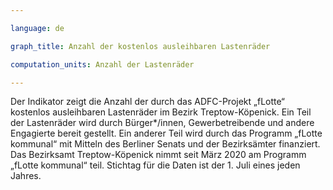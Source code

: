 ```yaml
---

language: de   

graph_title: Anzahl der kostenlos ausleihbaren Lastenräder

computation_units: Anzahl der Lastenräder

---
```


Der Indikator zeigt die Anzahl der durch das ADFC-Projekt „fLotte“ kostenlos ausleihbaren Lastenräder im Bezirk Treptow-Köpenick. 
Ein Teil der Lastenräder wird durch Bürger*/innen, Gewerbetreibende und andere Engagierte bereit gestellt. Ein anderer Teil wird durch das 
Programm „fLotte kommunal“ mit Mitteln des Berliner Senats und der Bezirksämter finanziert. Das Bezirksamt Treptow-Köpenick nimmt seit März 2020 am Programm „fLotte kommunal“ teil. Stichtag für die Daten ist der 1. Juli eines jeden Jahres.
